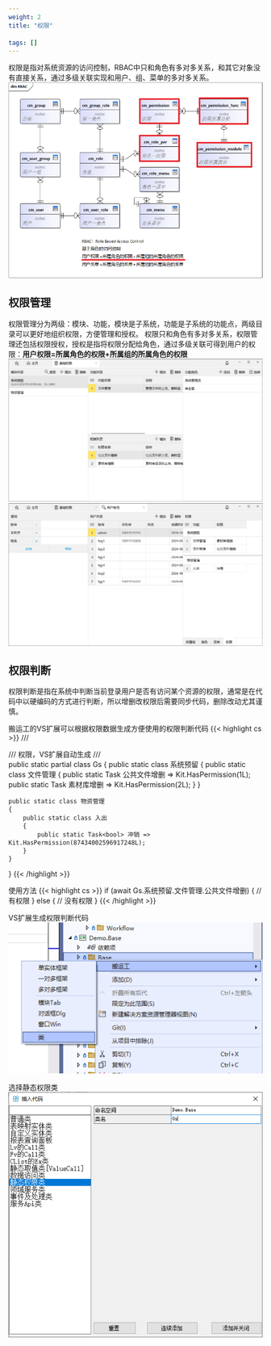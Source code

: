 ```yaml
---
weight: 2
title: "权限"

tags: []
---
```


权限是指对系统资源的访问控制，RBAC中只和角色有多对多关系，和其它对象没有直接关系，通过多级关联实现和用户、组、菜单的多对多关系。
![](1.png "权限相关")

## 权限管理
权限管理分为两级：模块、功能，模块是子系统，功能是子系统的功能点，两级目录可以更好地组织权限，方便管理和授权。
权限只和角色有多对多关系，权限管理还包括权限授权，授权是指将权限分配给角色，通过多级关联可得到用户的权限：**用户权限=所属角色的权限+所属组的所属角色的权限**
![](2.png "权限管理")
![](3.png "用户权限")

## 权限判断
权限判断是指在系统中判断当前登录用户是否有访问某个资源的权限，通常是在代码中以硬编码的方式进行判断，所以增删改权限后需要同步代码，删除改动尤其谨慎。

搬运工的VS扩展可以根据权限数据生成方便使用的权限判断代码
{{< highlight cs >}}
/// <summary>
/// 权限，VS扩展自动生成
/// </summary>
public static partial class Gs
{
    public static class 系统预留
    {
        public static class 文件管理
        {
            public static Task<bool> 公共文件增删 => Kit.HasPermission(1L);
            public static Task<bool> 素材库增删 => Kit.HasPermission(2L);
        }
    }

    public static class 物资管理
    {
        public static class 入出
        {
            public static Task<bool> 冲销 => Kit.HasPermission(87434002596917248L);
        }
    }
}
{{< /highlight >}}


使用方法
{{< highlight cs >}}
if (await Gs.系统预留.文件管理.公共文件增删)
{
    // 有权限
}
else
{
    // 没有权限
}
{{< /highlight >}}

VS扩展生成权限判断代码
![](4.png "VS扩展")

选择静态权限类
![](5.png "静态权限类")